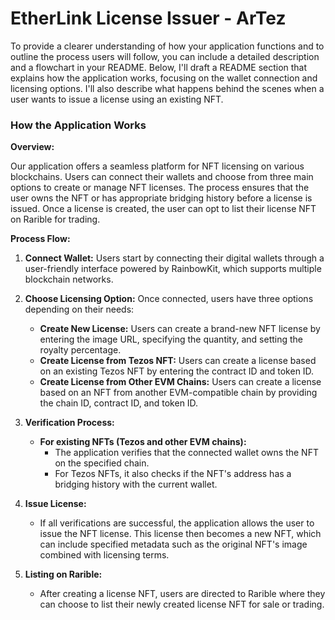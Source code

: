 
# EtherLink License Issuer - ArTez

To provide a clearer understanding of how your application functions and to outline the process users will follow, you can include a detailed description and a flowchart in your README. Below, I'll draft a README section that explains how the application works, focusing on the wallet connection and licensing options. I'll also describe what happens behind the scenes when a user wants to issue a license using an existing NFT.

### How the Application Works

**Overview:**

Our application offers a seamless platform for NFT licensing on various blockchains. Users can connect their wallets and choose from three main options to create or manage NFT licenses. The process ensures that the user owns the NFT or has appropriate bridging history before a license is issued. Once a license is created, the user can opt to list their license NFT on Rarible for trading.

**Process Flow:**

1. **Connect Wallet:**
   Users start by connecting their digital wallets through a user-friendly interface powered by RainbowKit, which supports multiple blockchain networks.

2. **Choose Licensing Option:**
   Once connected, users have three options depending on their needs:
   - **Create New License:** Users can create a brand-new NFT license by entering the image URL, specifying the quantity, and setting the royalty percentage.
   - **Create License from Tezos NFT:** Users can create a license based on an existing Tezos NFT by entering the contract ID and token ID.
   - **Create License from Other EVM Chains:** Users can create a license based on an NFT from another EVM-compatible chain by providing the chain ID, contract ID, and token ID.

3. **Verification Process:**
   - **For existing NFTs (Tezos and other EVM chains):**
     - The application verifies that the connected wallet owns the NFT on the specified chain.
     - For Tezos NFTs, it also checks if the NFT's address has a bridging history with the current wallet.

4. **Issue License:**
   - If all verifications are successful, the application allows the user to issue the NFT license. This license then becomes a new NFT, which can include specified metadata such as the original NFT's image combined with licensing terms.

5. **Listing on Rarible:**
   - After creating a license NFT, users are directed to Rarible where they can choose to list their newly created license NFT for sale or trading.



